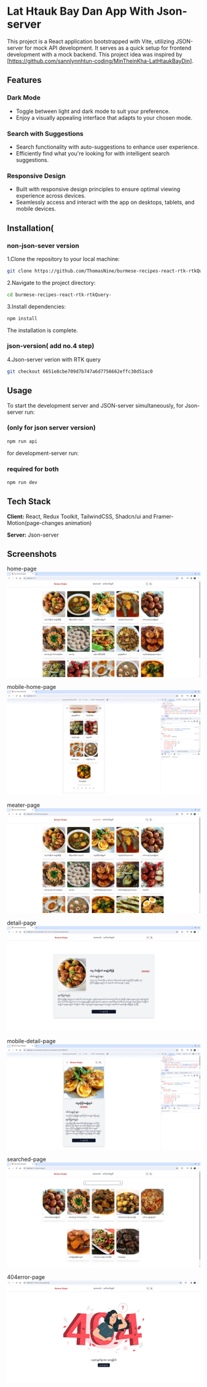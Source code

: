 # Lat Htauk Bay Dan App With Json-server

This project is a React application bootstrapped with Vite, utilizing JSON-server for mock API development. It serves as a quick setup for frontend development with a mock backend. This project idea was inspired by [https://github.com/sannlynnhtun-coding/MinTheinKha-LatHtaukBayDin].
## Features

### Dark Mode
- Toggle between light and dark mode to suit your preference.
- Enjoy a visually appealing interface that adapts to your chosen mode.
  
### Search with Suggestions
- Search functionality with auto-suggestions to enhance user experience.
- Efficiently find what you're looking for with intelligent search suggestions.

### Responsive Design
- Built with responsive design principles to ensure optimal viewing experience across devices.
- Seamlessly access and interact with the app on desktops, tablets, and mobile devices.

## Installation(
### non-json-sever version

1.Clone the repository to your local machine:

```bash
git clone https://github.com/ThomasNine/burmese-recipes-react-rtk-rtkQuery-.git
```

2.Navigate to the project directory:

```bash
cd burmese-recipes-react-rtk-rtkQuery-
```

3.Install dependencies:

```bash
npm install
```
The installation is complete.
### json-version( add no.4 step)
4.Json-server verion with RTK query
```bash
git checkout 6651e8cbe709d7b747a6d7756662effc30d51ac0
```
## Usage

To start the development server and JSON-server simultaneously,
for Json-server run:
### (only for json server version)

```bash
npm run api
```

for development-server run:
### required for both
```bash
npm run dev
```

## Tech Stack

**Client:** React, Redux Toolkit, TailwindCSS, Shadcn/ui and Framer-Motion(page-changes animation)

**Server:** Json-server

## Screenshots

home-page
![App Screenshot](https://github.com/ThomasNine/burmese-recipes-react-rtk-rtkQuery-/blob/master/public/home-page.png)

mobile-home-page
![App Screenshot](https://github.com/ThomasNine/burmese-recipes-react-rtk-rtkQuery-/blob/master/public/mobile-home-page.png)

meater-page
![App Screenshot](https://github.com/ThomasNine/burmese-recipes-react-rtk-rtkQuery-/blob/master/public/meat-page.png)

detail-page
![App Screenshot](https://github.com/ThomasNine/burmese-recipes-react-rtk-rtkQuery-/blob/master/public/detail-page.png)

mobile-detail-page
![App Screenshot](https://github.com/ThomasNine/burmese-recipes-react-rtk-rtkQuery-/blob/master/public/mobile-detail-page.png)

searched-page
![App Screenshot](https://github.com/ThomasNine/burmese-recipes-react-rtk-rtkQuery-/blob/master/public/searched-page.png)

404error-page
![App Screenshot](https://github.com/ThomasNine/burmese-recipes-react-rtk-rtkQuery-/blob/master/public/404page.png)
